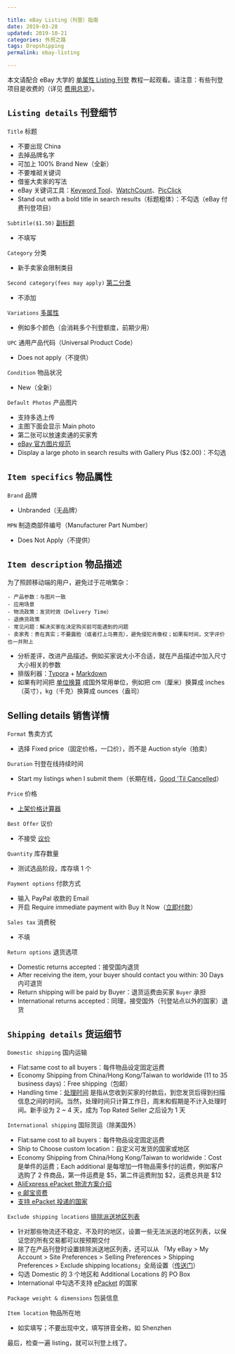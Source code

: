 ```yaml
---

title: eBay Listing（刊登）指南  
date: 2019-03-28  
updated: 2019-10-21
categories: 外贸之路  
tags: Dropshipping  
permalink: ebay-listing 

---
```


本文请配合 eBay 大学的 [单属性 Listing 刊登](https://www.ebay.cn/newcms/Home/publish/8) 教程一起观看。请注意：有些刊登项目是收费的（详见 [费用总览](https://www.ebay.cn/newcms/Home/ebay_fees/2)）。

<!-- more -->


## `Listing details` 刊登细节

`Title` 标题
- 不要出现 China
- 去掉品牌名字
- 可加上 100% Brand New（全新）
- 不要堆砌关键词
- 借鉴大卖家的写法
- eBay 关键词工具：[Keyword Tool](https://keywordtool.io/cn/ebay)、[WatchCount](http://www.watchcount.com/)、[PicClick](https://picclick.com/)
- Stand out with a bold title in search results（标题粗体）：不勾选（eBay 付费刊登项目）


`Subtitle($1.50)` [副标题](https://www.ebay.cn/newcms/Home/publish/9)
- 不填写 

`Category` 分类
- 新手卖家会限制类目

`Second category(fees may apply)` [第二分类](https://www.ebay.cn/newcms/Home/publish/7) 
- 不添加 

`Variations` [多属性](https://www.ebay.cn/newcms/Home/publish/3)
- 例如多个颜色（会消耗多个刊登额度，前期少用）

`UPC` 通用产品代码（Universal Product Code）
- Does not apply（不提供）

`Condition` 物品状况
- New（全新）

`Default Photos` 产品图片
- 支持多选上传
- 主图下面会显示 Main photo
- 第二张可以放速卖通的买家秀
- [eBay 官方图片规范](https://www.ebay.cn/newcms/Home/listing/5)
- Display a large photo in search results with Gallery Plus ($2.00)：不勾选


## `Item specifics` 物品属性

`Brand` 品牌
- Unbranded（无品牌）

`MPN` 制造商部件编号（Manufacturer Part Number）
- Does Not Apply（不提供）


## `Item description` 物品描述

为了照顾移动端的用户，避免过于花哨繁杂：

```
- 产品参数：与图片一致
- 应用场景
- 物流政策：发货时效（Delivery Time）
- 退换货政策
- 常见问题：解决买家在决定购买前可能遇到的问题
- 卖家秀：贵在真实；不要露脸（或者打上马赛克），避免侵犯肖像权；如果有时间，文字评价也一并附上
```

- 分析差评，改进产品描述。例如买家说大小不合适，就在产品描述中加入尺寸大小相关的参数
- 排版利器：[Typora](https://typora.io/) + [Markdown](https://sspai.com/post/25137)
- 如果有时间把 [单位换算](https://yue.52wmb.com/tools/convert) 成国外常用单位，例如把 cm（厘米）换算成 inches（英寸），kg（千克）换算成 ounces（盎司）


## Selling details 销售详情

`Format` 售卖方式
- 选择 Fixed price（固定价格，一口价），而不是 Auction style（拍卖）

`Duration` 刊登在线持续时间
- Start my listings when I submit them（长期在线，[Good 'Til Cancelled](https://www.ebay.cn/newcms/Home/topic/151)）

`Price` 价格
- [上架价格计算器](http://ganhuoganhuo.com/ebayfee.html)

`Best Offer` 议价
- 不接受 [议价](https://www.ebay.cn/newcms/Home/publish/1)

`Quantity` 库存数量
- 测试选品阶段，库存填 1 个


`Payment options` 付款方式
- 输入 PayPal 收款的 Email
- 开启 Require immediate payment with Buy It Now（[立即付款](https://www.ebay.cn/newcms/Home/publish/5)）

`Sales tax` 消费税
- 不填

`Return options` 退货选项
- Domestic returns accepted：接受国内退货
- After receiving the item, your buyer should contact you within: 30 Days 内可退货
- Return shipping will be paid by Buyer：退货运费由买家 `Buyer` 承担 
- International returns accepted：同理，接受国外（刊登站点以外的国家）退货


## `Shipping details` 货运细节

`Domestic shipping` 国内运输
- Flat:same cost to all buyers：每件物品设定固定运费
- Economy Shipping from China/Hong Kong/Taiwan to worldwide (11 to 35 business days)：Free shipping（包邮）
- Handling time：[处理时间](https://www.ebay.cn/newcms/Home/publish_setting/1) 是指从您收到买家的付款后，到您发货后得到扫描信息之间的时间。当然，处理时间只计算工作日，周末和假期是不计入处理时间。新手设为 2 ~ 4 天，成为 Top Rated Seller 之后设为 1 天


`International shipping` 国际货运（除美国外）
- Flat:same cost to all buyers：每件物品设定固定运费
- Ship to Choose custom location：自定义可发货的国家或地区
- Economy Shipping from China/Hong Kong/Taiwan to worldwide：Cost 是单件的运费；Each additional 是每增加一件物品需多付的运费，例如客户选购了 2 件商品，第一件运费是 $5，第二件运费附加 $2，运费总共是 $12
- [AliExpress ePacket 物流方案介绍](https://sell.aliexpress.com/zh/__pc/shipping/ePacket.htm)
- [e 邮宝资费](http://shipping.ems.com.cn/product/findDetail?spm=5261.9456716.0.0.65a142cfIdYs5z&sid=400026)
- [支持 ePacket 投递的国家](https://tingtalk.me/epacket/)


`Exclude shipping locations` [排除派送地区列表](https://www.ebay.cn/newcms/Home/article_cba/600/1)
- 针对那些物流还不稳定、不及时的地区，设置一些无法派送的地区列表，以保证您的所有交易都可以按预期交付
- 除了在产品刊登时设置排除派送地区列表，还可以从 「My eBay > My Account > Site Preferences > Selling Preferences > Shipping Preferences > Exclude shipping locations」全局设置（[传送门](https://www.ebay.com/ship/prf/excludeRegions)）
- 勾选 Domestic 的 3 个地区和 Additional Locations 的 PO Box
- International 中勾选不支持 [ePacket](https://tingtalk.me/epacket/) 的国家


`Package weight & dimensions` 包装信息

`Item location` 物品所在地
- 如实填写；不要出现中文，填写拼音全称，如 Shenzhen


最后，检查一遍 listing，就可以刊登上线了。
